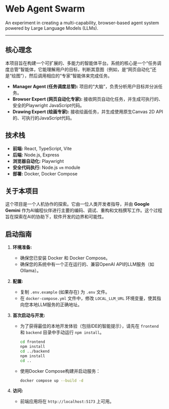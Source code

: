 # Web Agent Swarm

An experiment in creating a multi-capability, browser-based agent system powered by Large Language Models (LLMs).

---

## 核心理念

本项目旨在构建一个可扩展的、多能力的智能体平台。系统的核心是一个“任务调度总管”智能体，它能理解用户的目标，判断其意图（例如，是“网页自动化”还是“绘图”），然后调用相应的“专家”智能体来完成任务。

*   **Manager Agent (任务调度总管):** 项目的“大脑”，负责分析用户目标并分派任务。
*   **Browser Expert (网页自动化专家):** 接收网页自动化任务，并生成可执行的、安全的Playwright JavaScript代码。
*   **Drawing Expert (绘画专家):** 接收绘画任务，并生成使用原生Canvas 2D API的、可执行的JavaScript代码。

## 技术栈

*   **前端:** React, TypeScript, Vite
*   **后端:** Node.js, Express
*   **浏览器自动化:** Playwright
*   **安全代码执行:** Node.js `vm` module
*   **部署:** Docker, Docker Compose

## 关于本项目

这个项目是一个人机协作的探索。它由一位人类开发者指导，并由 **Google Gemini** 作为AI编程伙伴进行主要的编码、调试、重构和文档撰写工作。这个过程旨在探索在AI的协助下，软件开发的边界和可能性。

## 启动指南

1.  **环境准备:**
    *   确保您已安装 Docker 和 Docker Compose。
    *   确保您的系统中有一个正在运行的、兼容OpenAI API的LLM服务（如Ollama）。

2.  **配置:**
    *   复制 `.env.example` (如果存在) 为 `.env` 文件。
    *   在 `docker-compose.yml` 文件中，修改 `LOCAL_LLM_URL` 环境变量，使其指向您本地LLM服务的正确地址。

3.  **首次启动与开发:**
    *   为了获得最佳的本地开发体验（包括IDE的智能提示），请先在 `frontend` 和 `backend` 目录中手动运行 `npm install`。
        ```bash
        cd frontend
        npm install
        cd ../backend
        npm install
        cd ..
        ```
    *   使用Docker Compose构建并启动服务：
        ```bash
        docker compose up --build -d
        ```

4.  **访问:**
    *   前端应用将在 `http://localhost:5173` 上可用。

